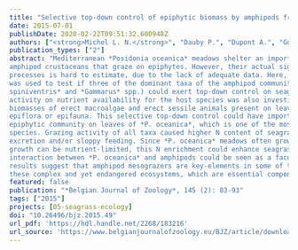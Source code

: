 ```yaml
---
title: "Selective top-down control of epiphytic biomass by amphipods from *Posidonia oceanica* meadows : implications for ecosystem functioning"
date: 2015-07-01
publishDate: 2020-02-22T09:51:32.600948Z
authors: ["<strong>Michel L. N.</strong>", "Dauby P.", "Dupont A.", "Gobert S.", "Lepoint G"]
publication_types: ["2"]
abstract: "Mediterranean *Posidonia oceanica* meadows shelter an important biomass and biodiversity of
amphipod crustaceans that graze on epiphytes. However, their actual significance for ecosystem functional
processes is hard to estimate, due to the lack of adequate data. Here, a field microcosm-based inclusion experiment
was used to test if three of the dominant taxa of the amphipod community (*Apherusa chiereghinii*, *Dexamine
spiniventris* and *Gammarus* spp.) could exert top-down control on seagrass leaf epiphytes. Influence of amphipod
activity on nutrient availability for the host species was also investigated. All grazer taxa significantly reduced
biomasses of erect macroalgae and erect sessile animals present on leaves. None of them consumed encrusting
epiflora or epifauna. This selective top-down control could have important implications for the structure of the
epiphytic community on leaves of *P. oceanica*, which is one of the most diverse and abundant of all seagrass
species. Grazing activity of all taxa caused higher N content of seagrass leaves, likely through amphipod
excretion and/or sloppy feeding. Since *P. oceanica* meadows often grow in oligotrophic zones where plant
growth can be nutrient-limited, this N enrichment could enhance seagrass production. Overall, the ecological
interaction between *P. oceanica* and amphipods could be seen as a facultative mutualistic relationship. Our
results suggest that amphipod mesograzers are key-elements in some of the functional processes regulating
these complex and yet endangered ecosystems, which are essential components of Mediterranean coastal zones."
featured: false
publication: "*Belgian Journal of Zoology*, 145 (2): 83-93"
tags: ["2015"]
projects: [05-seagrass-ecology]
doi: "10.26496/bjz.2015.49"
url_pdf: 'https://hdl.handle.net/2268/183216'
url_source: 'https://www.belgianjournalofzoology.eu/BJZ/article/download/49/71'
---
```


